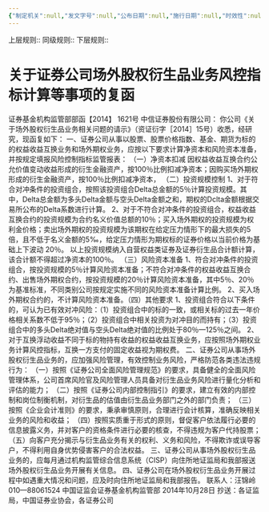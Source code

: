 ```yaml
---
{"‌‌‌‌制定机关":null,"发文字号":null,"公布日期":null,"施行日期":null,"时效性":null,"效力位阶":null,"法规类别":null,"修改依据":null,"领域":null,"dg-publish":true,"created":"2023-08-11T21:32","updated":"2023-09-08T18:59","permalink":"/a///20141028-2014-1621/20141028-2014-1621/","dgPassFrontmatter":true}
---
```


上层规则:: 
同级规则::
下层规则::


# 关于证券公司场外股权衍生品业务风控指标计算等事项的复函
证券基金机构监管部部函【2014】 1621号
中信证券股份有限公司：
你公司《关于场外股权衍生品业务相关问题的请示》（资证衍字［2014］15号）收悉，经研究，现函复如下：
一、证券公司从事以股票、股票价格指数、基金、期货为标的的权益收益互换业务和场外期权业务，应按以下要求计算净资本和风险资本准备，并按规定填报风险控制指标监管报表：
（一）净资本扣减
因权益收益互换合约公允价值变动收益形成的衍生金融资产，按100％比例扣减净资本；因购买场外期权形成的衍生金融资产，按100％比例扣减净资本，
（二）投资规模控制
1、对于符合对冲条件的投资组合，按照该投资组合Delta总金额的5％计算投资规模。其中，Delta总金额为多头Delta金额与空头Delta金额之和，期权的Dclta金额根据交易所公布的Delta系数进行计算。
2、对于不符合对冲条件的投资组合，权益收益互换合约的投资规模为合约名义价值总额的10％；买入场外期权的投资规模为权利金价格；卖出场外期权的投资规模为该期权在给定压力情形下的最大损失的5倍，且不低于名义金额的5‰，给定压力情形为期权标的证券价格以当前价格为基础上下波动 20％。
以上投资规模纳入自营权益类证券及证券衍生品合计额计算，该合计额不得超过净资本的100％。
（三）风险资本准备
1、符合对冲条件的投资组合，按投资规模的5％计算风险资本准备；不符合对冲条件的权益收益互换合约、出售场外期权合约，按投资规模的20％计算风险资本准备，其中5％、20％为基准标准，不同类别公司按规定实施不同的风险资本准备计算比例。
2、买入场外期权合约的，不计算风险资本准备。（四）其他要求
1、投资组合符合以下条件的，可认为已有效对冲风险：（1）投资组合中的标的一致，或相关标的过去一年价格相关系数不低于95％；（2）投资组合中相关投资为对冲目的而持有；（3）投资组合中的多头Delta绝对值与空头Delta绝对值的比例处于80％—125％之间。
2、对于互换浮动收益不同于标的物持有收益的权益收益互换业务，应按照场外期权业务计算风控指标，互换一方支付的固定收益视为期权费。
二、证券公司从事场外股权衍生品业务的，应加强风险管理，有效控制业务风险，严格防范各类违法违规行为：
（一）按照《证券公司全面风险管理规范》的要求，具备健全的全面风险管理体系，公司首席风险官及风险管理人员具备对衍生品业务风险进行量化分析和评估的能力；
（二）按照《证券公司内部控制指引》的要求，建立有效的内部控制和岗位制衡机制，对衍生品的估值由衍生品业务部门之外的部门负责；
（三）按照《企业会计准则》的要求，秉承审慎原则，合理进行会计核算，准确反映相关业务的风险和收益；
（四）按照实质重于形式的原则，督促客户依法履行必要的信息披露义务，并对客户的资格条件进行必要的核查，不得违规为客户代持股票；
（五）向客户充分揭示与衍生品业务有关的权利、义务和风险，不得欺诈或误导客户，不得利用自身优势侵害客户的合法权益。
三、证券公司从事场外股权衍生品业务的，应每月通过机构监管综合信息系统（CISP）向住所地证监局和我部报送场外股权衍生品业务开展有关信息。
四、证券公司在场外股权衍生品业务开展过程中如遇重大情况和问题，应及时向住所地证监局和我部报告。
联系人：汪锦岭 010—88061524
中国证监会证券基金机构监管部
 2014年10月28日
抄送：各证监局，中国证券业协会，各证券公司